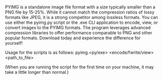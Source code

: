 PYIMG is a standalone image file format with a size typically smaller than a PNG file by 15-25%. While it cannot match the compression ratios of lossy formats like JPEG, it is a strong competitor among lossless formats. You can use either the pyimg.py script or the .exe CLI application to encode, view, or convert images to the PYIMG formats. The program leverages advanced compression libraries to offer performance comparable to PNG and other popular formats. Download today and experience the difference for yourself!

Usage for the scripts is as follows:
pyimg.<py/exe> <encode/fwrite/view> <path_to_file>

(When you are running the script for the first time on your machine, it may take a little longer than normal.)
